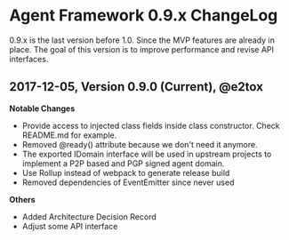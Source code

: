 # Agent Framework 0.9.x ChangeLog

0.9.x is the last version before 1.0. Since the MVP features are already in place. 
The goal of this version is to improve performance and revise API interfaces.

## 2017-12-05, Version 0.9.0 (Current), @e2tox

**Notable Changes**

- Provide access to injected class fields inside class constructor. Check README.md for example.
- Removed @ready() attribute because we don't need it anymore.
- The exported IDomain interface will be used in upstream projects to implement a P2P based and PGP signed agent domain.
- Use Rollup instead of webpack to generate release build
- Removed dependencies of EventEmitter since never used

**Others**
- Added Architecture Decision Record
- Adjust some API interface

